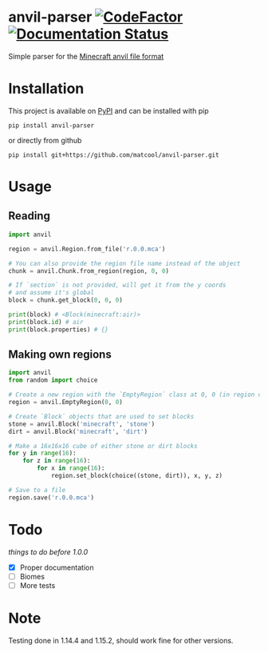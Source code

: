 # anvil-parser [![CodeFactor](https://www.codefactor.io/repository/github/matcool/anvil-parser/badge/master)](https://www.codefactor.io/repository/github/matcool/anvil-parser/overview/master) [![Documentation Status](https://readthedocs.org/projects/anvil-parser/badge/?version=latest)](https://anvil-parser.readthedocs.io/en/latest/?badge=latest)
Simple parser for the [Minecraft anvil file format](https://minecraft.gamepedia.com/Anvil_file_format)
# Installation
This project is available on [PyPI](https://pypi.org/project/anvil-parser/) and can be installed with pip
```
pip install anvil-parser
```
or directly from github
```
pip install git+https://github.com/matcool/anvil-parser.git
```
# Usage
## Reading
```python
import anvil

region = anvil.Region.from_file('r.0.0.mca')

# You can also provide the region file name instead of the object
chunk = anvil.Chunk.from_region(region, 0, 0)

# If `section` is not provided, will get it from the y coords
# and assume it's global
block = chunk.get_block(0, 0, 0)

print(block) # <Block(minecraft:air)>
print(block.id) # air
print(block.properties) # {}
```
## Making own regions
```python
import anvil
from random import choice

# Create a new region with the `EmptyRegion` class at 0, 0 (in region coords)
region = anvil.EmptyRegion(0, 0)

# Create `Block` objects that are used to set blocks
stone = anvil.Block('minecraft', 'stone')
dirt = anvil.Block('minecraft', 'dirt')

# Make a 16x16x16 cube of either stone or dirt blocks
for y in range(16):
    for z in range(16):
        for x in range(16):
            region.set_block(choice((stone, dirt)), x, y, z)

# Save to a file
region.save('r.0.0.mca')
```
# Todo
*things to do before 1.0.0*
- [x] Proper documentation
- [ ] Biomes
- [ ] More tests
# Note
Testing done in 1.14.4 and 1.15.2, should work fine for other versions.